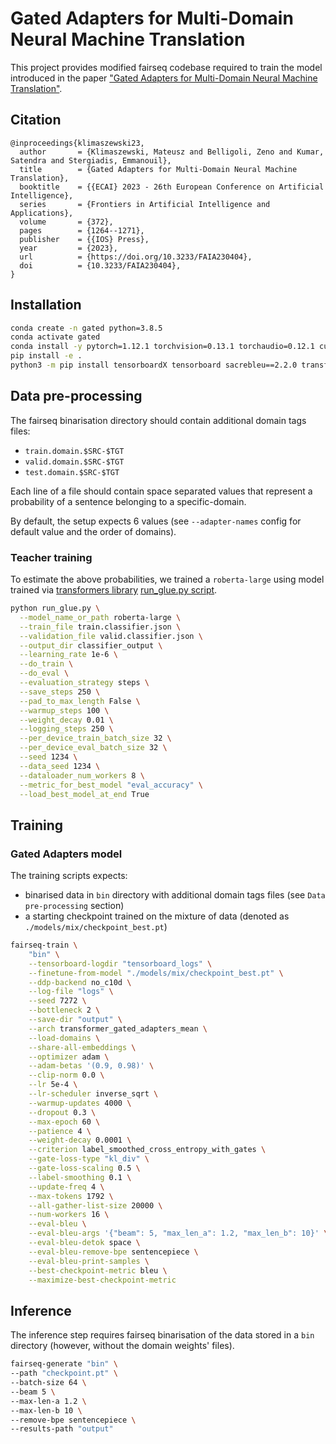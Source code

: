 # Gated Adapters for Multi-Domain Neural Machine Translation

This project provides modified fairseq codebase required to train the model introduced in the paper ["Gated Adapters for Multi-Domain Neural Machine Translation"](https://ebooks.iospress.nl/doi/10.3233/FAIA230404).

## Citation
```
@inproceedings{klimaszewski23,
  author       = {Klimaszewski, Mateusz and Belligoli, Zeno and Kumar, Satendra and Stergiadis, Emmanouil},
  title        = {Gated Adapters for Multi-Domain Neural Machine Translation},
  booktitle    = {{ECAI} 2023 - 26th European Conference on Artificial Intelligence},
  series       = {Frontiers in Artificial Intelligence and Applications},
  volume       = {372},
  pages        = {1264--1271},
  publisher    = {{IOS} Press},
  year         = {2023},
  url          = {https://doi.org/10.3233/FAIA230404},
  doi          = {10.3233/FAIA230404},
}
```

## Installation

```bash
conda create -n gated python=3.8.5
conda activate gated
conda install -y pytorch=1.12.1 torchvision=0.13.1 torchaudio=0.12.1 cudatoolkit=10.2 -c pytorch
pip install -e .
python3 -m pip install tensorboardX tensorboard sacrebleu==2.2.0 transformers==4.21.1
```

## Data pre-processing
The fairseq binarisation directory should contain additional domain tags files:

- `train.domain.$SRC-$TGT`
- `valid.domain.$SRC-$TGT`
- `test.domain.$SRC-$TGT`

Each line of a file should contain space separated values that represent a probability of a sentence belonging to a specific-domain.

By default, the setup expects 6 values (see `--adapter-names` config for default value and the order of domains).

### Teacher training
To estimate the above probabilities, we trained a `roberta-large` using model trained via [transformers library](https://github.com/huggingface/transformers) [run_glue.py script](https://github.com/huggingface/transformers/blob/main/examples/pytorch/text-classification/run_glue.py).

```bash
python run_glue.py \
  --model_name_or_path roberta-large \
  --train_file train.classifier.json \
  --validation_file valid.classifier.json \
  --output_dir classifier_output \
  --learning_rate 1e-6 \
  --do_train \
  --do_eval \
  --evaluation_strategy steps \
  --save_steps 250 \
  --pad_to_max_length False \
  --warmup_steps 100 \
  --weight_decay 0.01 \
  --logging_steps 250 \
  --per_device_train_batch_size 32 \
  --per_device_eval_batch_size 32 \
  --seed 1234 \
  --data_seed 1234 \
  --dataloader_num_workers 8 \
  --metric_for_best_model "eval_accuracy" \
  --load_best_model_at_end True

```

## Training

### Gated Adapters model

The training scripts expects:
- binarised data in `bin` directory with additional domain tags files (see `Data pre-processing` section)
- a starting checkpoint trained on the mixture of data (denoted as `./models/mix/checkpoint_best.pt`)

```bash
fairseq-train \
    "bin" \
    --tensorboard-logdir "tensorboard_logs" \
    --finetune-from-model "./models/mix/checkpoint_best.pt" \
    --ddp-backend no_c10d \
    --log-file "logs" \
    --seed 7272 \
    --bottleneck 2 \
    --save-dir "output" \
    --arch transformer_gated_adapters_mean \
    --load-domains \
    --share-all-embeddings \
    --optimizer adam \
    --adam-betas '(0.9, 0.98)' \
    --clip-norm 0.0 \
    --lr 5e-4 \
    --lr-scheduler inverse_sqrt \
    --warmup-updates 4000 \
    --dropout 0.3 \
    --max-epoch 60 \
    --patience 4 \
    --weight-decay 0.0001 \
    --criterion label_smoothed_cross_entropy_with_gates \
    --gate-loss-type "kl_div" \
    --gate-loss-scaling 0.5 \
    --label-smoothing 0.1 \
    --update-freq 4 \
    --max-tokens 1792 \
    --all-gather-list-size 20000 \
    --num-workers 16 \
    --eval-bleu \
    --eval-bleu-args '{"beam": 5, "max_len_a": 1.2, "max_len_b": 10}' \
    --eval-bleu-detok space \
    --eval-bleu-remove-bpe sentencepiece \
    --eval-bleu-print-samples \
    --best-checkpoint-metric bleu \
    --maximize-best-checkpoint-metric
```

## Inference
The inference step requires fairseq binarisation of the data stored in a `bin` directory (however, without the domain weights' files).
```bash
fairseq-generate "bin" \
--path "checkpoint.pt" \
--batch-size 64 \
--beam 5 \
--max-len-a 1.2 \
--max-len-b 10 \
--remove-bpe sentencepiece \
--results-path "output"
```
